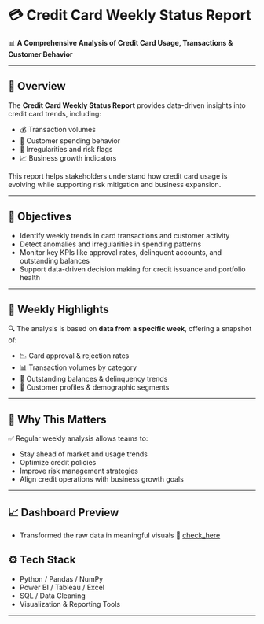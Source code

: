 # 💳 Credit Card Weekly Status Report

📊 **A Comprehensive Analysis of Credit Card Usage, Transactions & Customer Behavior**

---

## 🧠 Overview

The **Credit Card Weekly Status Report** provides data-driven insights into credit card trends, including:

- 💰 Transaction volumes  
- 👥 Customer spending behavior  
- 🔎 Irregularities and risk flags  
- 📈 Business growth indicators  

This report helps stakeholders understand how credit card usage is evolving while supporting risk mitigation and business expansion.

---

## 📌 Objectives

- Identify weekly trends in card transactions and customer activity  
- Detect anomalies and irregularities in spending patterns  
- Monitor key KPIs like approval rates, delinquent accounts, and outstanding balances  
- Support data-driven decision making for credit issuance and portfolio health

---

## 📅 Weekly Highlights

🔍 The analysis is based on **data from a specific week**, offering a snapshot of:

- 📉 Card approval & rejection rates  
- 📊 Transaction volumes by category  
- 🧾 Outstanding balances & delinquency trends  
- 👤 Customer profiles & demographic segments

---

## 📌 Why This Matters

✅ Regular weekly analysis allows teams to:

- Stay ahead of market and usage trends  
- Optimize credit policies  
- Improve risk management strategies  
- Align credit operations with business growth goals

---

## 📈 Dashboard Preview 

- Transformed the raw data in meaningful visuals 🔗 [check_here](https://bit.ly/preview_here)


## ⚙️ Tech Stack

- Python / Pandas / NumPy  
- Power BI / Tableau / Excel  
- SQL / Data Cleaning  
- Visualization & Reporting Tools

---

